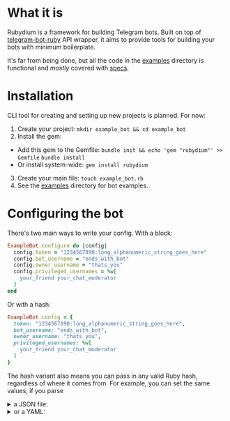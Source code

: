 # What it is
Rubydium is a framework for building Telegram bots.
Built on top of [telegram-bot-ruby](https://github.com/atipugin/telegram-bot-ruby) API wrapper, it aims to provide tools for building your bots with minimum boilerplate.

It's far from being done, but all the code in the [examples](example/) directory is functional and *mostly* covered with [specs](spec/rubydium/).

# Installation
CLI tool for creating and setting up new projects is planned. For now:

1. Create your project:
`mkdir example_bot && cd example_bot`
2. Install the gem:
- Add this gem to the Gemfile:
`bundle init && echo 'gem "rubydium"' >> Gemfile`
`bundle install`
- Or install system-wide:
`gem install rubydium`
3. Create your main file:
`touch example_bot.rb`
4. See the [examples](examples/) directory for bot examples.

# Configuring the bot
There's two main ways to write your config. With a block:
```ruby
ExampleBot.configure do |config|
  config.token = "1234567890:long_alphanumeric_string_goes_here"
  config.bot_username = "ends_with_bot"
  config.owner_username = "thats_you"
  config.privileged_usernames = %w[
    your_friend your_chat_moderator
  ]
end
```
Or with a hash:
```ruby
ExampleBot.config = {
  token: "1234567890:long_alphanumeric_string_goes_here",
  bot_username: "ends_with_bot",
  owner_username: "thats_you",
  privileged_usernames: %w[
    your_friend your_chat_moderator
  ]
}
```
The hash variant also means you can pass in any valid Ruby hash, regardless of where it comes from. For example, you can set the same values, if you parse
<details>
  <summary>a JSON file:</summary>

  `example_bot/config.json`:
  ```json
  {
    "token": "1234567890:long_alphanumeric_string_goes_here",
    "bot_username": "ends_with_bot",
    "owner_username": "thats_you",
    "privileged_usernames": [
      "your_friend",
      "your_chat_moderator"
    ]
  }
  ```
  `example_bot/example_bot.rb`:
  ```ruby
  require "json"
  ExampleBot.config = JSON.load_file("./config.json")
  ```
</details>

<details>
  <summary>or a YAML:</summary>

  `example_bot/config.yaml`
  ```yaml
  token: 1234567890:long_alphanumeric_string_goes_here
  bot_username: ends_with_bot
  owner_username: thats_you
  privileged_usernames:
  - your_friend
  - your_chat_moderator
  ```
  `example_bot/example_bot.rb`:
  ```ruby
  require "yaml"
  ExampleBot.config = YAML.load_file("./config.yaml")
  ```
</details>
